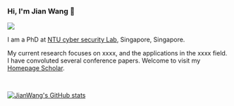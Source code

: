 
<!-- ### Hi there 👋

**jianwang-ntu/jianwang-ntu** is a ✨ _special_ ✨ repository because its `README.md` (this file) appears on your GitHub profile.-->

### Hi, I'm Jian Wang 👋 

![](https://komarev.com/ghpvc/?username=jianwang-ntu)

I am a PhD at [NTU cyber security Lab](https://csl.ntu.edu.sg/), Singapore, Singapore.

My current research focuses on xxxx, and the applications in the xxxx field. I have convoluted several conference papers. Welcome to visit my [Homepage Scholar](https://www.wj2ai.com).


<br />

[![JianWang's GitHub stats](https://github-readme-stats.vercel.app/api?username=jianwang-ntu)](https://github.com/anuraghazra/github-readme-stats)
